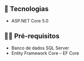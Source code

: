 ## 🚀 Tecnologias

- ASP.NET Core 5.0

## ✋🏻 Pré-requisitos

- Banco de dados SQL Server
- Entity Framework Core – EF Core
